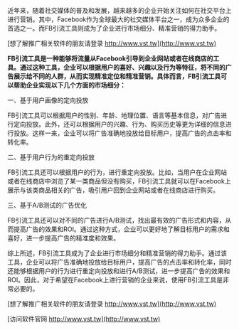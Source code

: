 近年来，随着社交媒体的普及和发展，越来越多的企业开始关注如何在社交平台上进行营销。其中，Facebook作为全球最大的社交媒体平台之一，成为众多企业的首选之一。而FB引流工具则成为了企业进行市场细分、精准营销的得力助手。

[想了解推广相关软件的朋友请登录 http://www.vst.tw](http://www.vst.tw)

**FB引流工具是一种能够将流量从Facebook引导到企业网站或者在线商店的工具。通过这种工具，企业可以根据用户的喜好、兴趣以及行为等特征，将不同的广告展示给不同的人群，从而实现精准定位和精准营销。具体而言，FB引流工具可以帮助企业实现以下几个方面的市场细分：**

一、基于用户画像的定向投放

FB引流工具可以根据用户的性别、年龄、地理位置、语言等基本信息，对广告进行定向投放。此外，还可以根据用户的兴趣、行为、购买历史等更为详细的信息进行投放。这样一来，企业可以将广告准确地投放给目标用户，提高广告的点击率和转化率。

二、基于用户行为的重定向投放

FB引流工具还可以根据用户的行为，进行重定向投放。比如，当用户在企业网站或者在线商店中浏览了某一类商品但没有购买，FB引流工具就可以在Facebook上展示与该类商品相关的广告，吸引用户回到企业网站或者在线商店进行购买。

三、基于A/B测试的广告优化

FB引流工具还可以对不同的广告进行A/B测试，找出最有效的广告形式和内容，从而提高广告的效果和ROI。通过这种方式，企业可以更好地了解目标用户的需求和喜好，进一步提高广告的精准度和效果。

综上所述，FB引流工具成为了企业进行市场细分和精准营销的得力助手。通过该工具，企业可以将广告准确地投放给目标用户，提高广告的点击率和转化率，同时还能够根据用户的行为进行重定向投放和进行A/B测试，进一步提高广告的效果和ROI。因此，对于希望在Facebook上进行营销的企业来说，使用FB引流工具是非常必要的。

[想了解推广相关软件的朋友请登录 http://www.vst.tw](http://www.vst.tw)


[访问软件官网 http://www.vst.tw](http://www.vst.tw)
